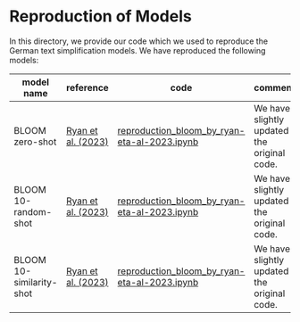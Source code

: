# Reproduction of Models

In this directory, we provide our code which we used to reproduce the German text simplification models.
We have reproduced the following models:

| model name | reference | code | comment |
| -----------|-----------|------|---------|
| BLOOM zero-shot| [Ryan et al. (2023)](https://aclanthology.org/2023.acl-long.269/) | [reproduction_bloom_by_ryan-eta-al-2023.ipynb](reproduction_bloom_by_ryan-eta-al-2023.ipynb) | We have slightly updated the original code. |
| BLOOM 10-random-shot| [Ryan et al. (2023)](https://aclanthology.org/2023.acl-long.269/) | [reproduction_bloom_by_ryan-eta-al-2023.ipynb](reproduction_bloom_by_ryan-eta-al-2023.ipynb) | We have slightly updated the original code. |
| BLOOM 10-similarity-shot| [Ryan et al. (2023)](https://aclanthology.org/2023.acl-long.269/) | [reproduction_bloom_by_ryan-eta-al-2023.ipynb](reproduction_bloom_by_ryan-eta-al-2023.ipynb) | We have slightly updated the original code. |
